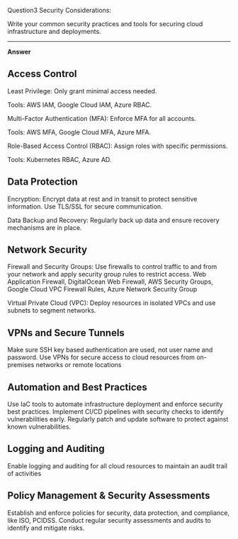 Question3 Security Considerations:

Write your common security practices and tools for securing cloud infrastructure and deployments.

---
**Answer**
## Access Control
Least Privilege: Only grant minimal access needed.

Tools: AWS IAM, Google Cloud IAM, Azure RBAC.

Multi-Factor Authentication (MFA): Enforce MFA for all accounts.

Tools: AWS MFA, Google Cloud MFA, Azure MFA.

Role-Based Access Control (RBAC): Assign roles with specific permissions.

Tools: Kubernetes RBAC, Azure AD.


## Data Protection

Encryption: Encrypt data at rest and in transit to protect sensitive information. Use TLS/SSL for secure communication.

Data Backup and Recovery: Regularly back up data and ensure recovery mechanisms are in place.

## Network Security
Firewall and Security Groups: Use firewalls to control traffic to and from your network and apply security group rules to restrict access. Web Application Firewall, DigitalOcean Web Firewall, AWS Security Groups, Google Cloud VPC Firewall Rules, Azure Network Security Group

Virtual Private Cloud (VPC): Deploy resources in isolated VPCs and use subnets to segment networks.

## VPNs and Secure Tunnels

Make sure SSH key based authentication are used, not user name and password. Use VPNs for secure access to cloud resources from on-premises networks or remote locations

## Automation and Best Practices
Use IaC tools to automate infrastructure deployment and enforce security best practices. Implement CI/CD pipelines with security checks to identify vulnerabilities early. Regularly patch and update software to protect against known vulnerabilities.


## Logging and Auditing
Enable logging and auditing for all cloud resources to maintain an audit trail of activities

## Policy Management & Security Assessments
Establish and enforce policies for security, data protection, and compliance, like ISO, PCIDSS. Conduct regular security assessments and audits to identify and mitigate risks.

